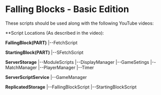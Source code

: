 # Falling Blocks - Basic Edition

These scripts should be used along with the following YouTube videos:

**Script Locations (As described in the video):

**FallingBlock(PART)**
|--FetchScript

**StartingBlock(PART)**
|--SFetchScript

**ServerStorage**
|--ModuleScripts
    |--DisplayManager
    |--GameSetings
    |--MatchManager
    |--PlayerManager
    |--Timer

**ServerScriptService**
|--GameManager

**ReplicatedStorage**
|--FallingBlockScript
|--StartingBlockScript
